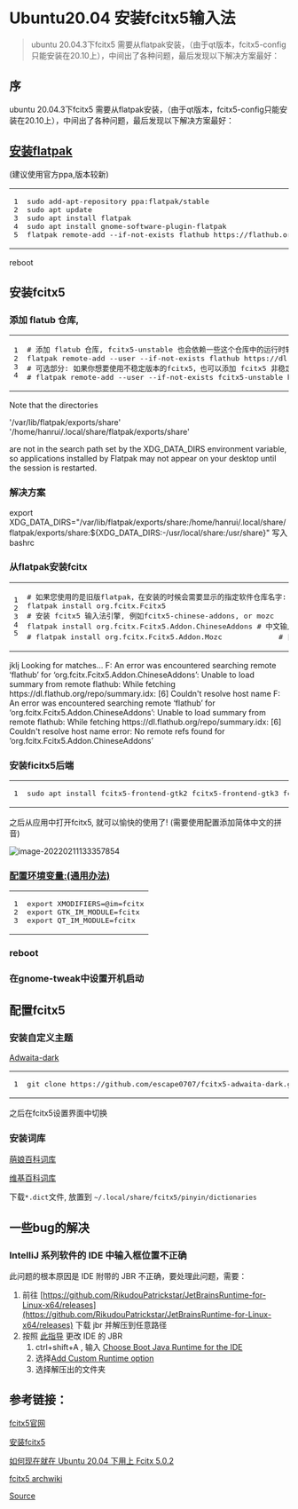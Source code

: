 # Ubuntu20.04 安装fcitx5输入法

> ubuntu 20.04.3下fcitx5 需要从flatpak安装，（由于qt版本，fcitx5-config只能安装在20.10上），中间出了各种问题，最后发现以下解决方案最好：

[](#序)序
-------


ubuntu 20.04.3下fcitx5 需要从flatpak安装，（由于qt版本，fcitx5-config只能安装在20.10上），中间出了各种问题，最后发现以下解决方案最好：

[](#安装flatpak)[安装flatpak](https://flatpak.org/setup/Ubuntu)
-----------------------------------------------------------

(建议使用官方ppa,版本较新)

<table><tbody><tr><td><pre><span>1</span><br><span>2</span><br><span>3</span><br><span>4</span><br><span>5</span><br></pre></td><td><pre><span>sudo add-apt-repository ppa:flatpak/stable</span><br><span>sudo apt update</span><br><span>sudo apt install flatpak</span><br><span>sudo apt install gnome-software-plugin-flatpak</span><br><span>flatpak remote-add --if-not-exists flathub https://flathub.org/repo/flathub.flatpakrepo</span><br></pre></td></tr></tbody></table>

reboot

[](#安装fcitx5)安装fcitx5
---------------------

### [](#添加-flatub-仓库)添加 flatub 仓库,

<table><tbody><tr><td><pre><span>1</span><br><span>2</span><br><span>3</span><br><span>4</span><br></pre></td><td><pre><span># 添加 flatub 仓库, fcitx5-unstable 也会依赖一些这个仓库中的运行时软件包。</span><br><span>flatpak remote-add --user --if-not-exists flathub https://dl.flathub.org/repo/flathub.flatpakrepo</span><br><span># 可选部分: 如果你想要使用不稳定版本的fcitx5，也可以添加 fcitx5 非稳定仓库。</span><br><span># flatpak remote-add --user --if-not-exists fcitx5-unstable https://flatpak.fcitx-im.org/unstable-repo/fcitx5-unstable.flatpakrepo</span><br></pre></td></tr></tbody></table>
Note that the directories 

'/var/lib/flatpak/exports/share'
'/home/hanrui/.local/share/flatpak/exports/share'

are not in the search path set by the XDG_DATA_DIRS environment variable, so
applications installed by Flatpak may not appear on your desktop until the
session is restarted.
### 解决方案
export XDG_DATA_DIRS="/var/lib/flatpak/exports/share:/home/hanrui/.local/share/flatpak/exports/share:${XDG_DATA_DIRS:-/usr/local/share:/usr/share}"
写入bashrc

### [](#从flatpak安装fcitx)从flatpak安装fcitx

<table><tbody><tr><td><pre><span>1</span><br><span>2</span><br><span>3</span><br><span>4</span><br><span>5</span><br></pre></td><td><pre><span># 如果您使用的是旧版flatpak，在安装的时候会需要显示的指定软件仓库名字: flatpak install flathub org.fcitx.Fcitx5</span><br><span>flatpak install org.fcitx.Fcitx5</span><br><span># 安装 fcitx5 输入法引擎, 例如fcitx5-chinese-addons, or mozc</span><br><span>flatpak install org.fcitx.Fcitx5.Addon.ChineseAddons # 中文输入法</span><br><span># flatpak install org.fcitx.Fcitx5.Addon.Mozc			 # 日文输入法</span><br></pre></td></tr></tbody></table>
jklj
Looking for matches…
F: An error was encountered searching remote ‘flathub’ for ‘org.fcitx.Fcitx5.Addon.ChineseAddons’: Unable to load summary from remote flathub: While fetching https://dl.flathub.org/repo/summary.idx: [6] Couldn't resolve host name
F: An error was encountered searching remote ‘flathub’ for ‘org.fcitx.Fcitx5.Addon.ChineseAddons’: Unable to load summary from remote flathub: While fetching https://dl.flathub.org/repo/summary.idx: [6] Couldn't resolve host name
error: No remote refs found for ‘org.fcitx.Fcitx5.Addon.ChineseAddons’


### [](#安装ficitx5后端)安装ficitx5后端

<table><tbody><tr><td><pre><span>1</span><br></pre></td><td><pre><span>sudo apt install fcitx5-frontend-gtk2 fcitx5-frontend-gtk3 fcitx5-frontend-qt5</span><br></pre></td></tr></tbody></table>

之后从应用中打开fcitx5, 就可以愉快的使用了! (需要使用配置添加简体中文的拼音)

![](chrome-extension://cjedbglnccaioiolemnfhjncicchinao/fcitx5-ubuntu/image-20220211133357854.png "image-20220211133357854")

### [](#配置环境变量通用办法)[配置环境变量:(通用办法)](https://fcitx-im.org/wiki/Setup_Fcitx_5)




<table><tbody><tr><td><pre><span>1</span><br><span>2</span><br><span>3</span><br></pre></td><td><pre><span>export XMODIFIERS=@im=fcitx</span><br><span>export GTK_IM_MODULE=fcitx</span><br><span>export QT_IM_MODULE=fcitx</span><br></pre></td></tr></tbody></table>

### [](#reboot)reboot

### [](#在gnome-tweak中设置开机启动)在gnome-tweak中设置开机启动

[](#配置fcitx5)配置fcitx5
---------------------

### [](#安装自定义主题)安装自定义主题

[Adwaita-dark](https://github.com/escape0707/fcitx5-adwaita-dark)

<table><tbody><tr><td><pre><span>1</span><br></pre></td><td><pre><span>git clone https://github.com/escape0707/fcitx5-adwaita-dark.git ~/.local/share/fcitx5/themes/adwaita-dark</span><br></pre></td></tr></tbody></table>

之后在fcitx5设置界面中切换

### [](#安装词库)安装词库

[萌娘百科词库](https://github.com/outloudvi/mw2fcitx/releases/tag/20220114)

[维基百科词库](https://github.com/felixonmars/fcitx5-pinyin-zhwiki/releases/tag/0.2.3)

下载`*.dict`文件, 放置到 `~/.local/share/fcitx5/pinyin/dictionaries`

[](#一些bug的解决)一些bug的解决
---------------------

### [](#intellij-系列软件的-ide-中输入框位置不正确)IntelliJ 系列软件的 IDE 中输入框位置不正确

此问题的根本原因是 IDE 附带的 JBR 不正确，要处理此问题，需要：

1.  前往 [https://github.com/RikudouPatrickstar/JetBrainsRuntime-for-Linux-x64/releases](https://github.com/RikudouPatrickstar/JetBrainsRuntime-for-Linux-x64/releases) 下载 jbr 并解压到任意路径
2.  按照 [此指导](https://intellij-support.jetbrains.com/hc/en-us/articles/206544879-Selecting-the-JDK-version-the-IDE-will-run-under) 更改 IDE 的 JBR
    1.  ctrl+shift+A , 输入 [Choose Boot Java Runtime for the IDE](https://i.imgur.com/iAwt6b9.png)
    2.  选择[Add Custom Runtime option](https://i.imgur.com/f3k144X.png)
    3.  选择解压出的文件夹

[](#参考链接)参考链接：
--------------

[fcitx5官网](https://fcitx-im.org/wiki/Fcitx_5/zh-cn)

[安装fcitx5](https://fcitx-im.org/wiki/Install_Fcitx_5/zh-cn)

[如何现在就在 Ubuntu 20.04 下用上 Fcitx 5.0.2](https://plumz.me/archives/12285/)

[fcitx5 archwiki](https://wiki.archlinux.org/title/Fcitx5_(%E7%AE%80%E4%BD%93%E4%B8%AD%E6%96%87))


[Source](https://ouyen.github.io/fcitx5-ubuntu/)
